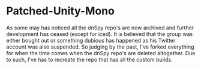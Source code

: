 # Patched-Unity-Mono

As some may has noticed all the dnSpy repo's are now archived and further development has ceased (except for iced). It is believed that the group was either bought out or something dubious has happened as his Twitter account was also suspended. So judging by the past, I've forked everything for when the time comes when the dnSpy repo's are deleted altogether. Due to such, I've has to recreate the repo that has all the custom builds.

